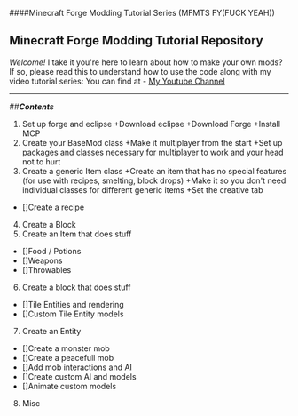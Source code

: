 ####Minecraft Forge Modding Tutorial Series (MFMTS FY(FUCK YEAH))

Minecraft Forge Modding Tutorial Repository
---------------------------------------------

*Welcome!* I take it you're here to learn about how to make your own mods?
If so, please read this to understand how to use the code along with my video tutorial series:
 You can find at - [My Youtube Channel](http://www.youtube.com/idudur)
****
##**_Contents_**
1. Set up forge and eclipse
  +Download eclipse
  +Download Forge
  +Install MCP
2. Create your BaseMod class
  +Make it multiplayer from the start
  +Set up packages and classes necessary for multiplayer to work and your head not to hurt
3. Create a generic Item class
  +Create an item that has no special features (for use with recipes, smelting, block drops)
  +Make it so you don't need individual classes for different generic items
  +Set the creative tab
- []Create a recipe
4. Create a Block
5. Create an Item that does stuff
- []Food / Potions
- []Weapons
- []Throwables
6. Create a block that does stuff
- []Tile Entities and rendering
- []Custom Tile Entity models
7. Create an Entity
- []Create a monster mob
- []Create a peacefull mob
- []Add mob interactions and AI
- []Create custom AI and models
- []Animate custom models
8. Misc
